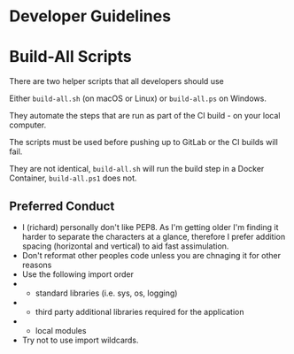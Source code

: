 Developer Guidelines
====================

Build-All Scripts
=================

There are two helper scripts that all developers should use

Either `build-all.sh` (on macOS or Linux) or `build-all.ps` on Windows.

They automate the steps that are run as part of the CI build - on your local 
computer.

The scripts must be used before pushing up to GitLab or the CI builds will 
fail.

They are not identical, `build-all.sh` will run the build step in a Docker 
Container, `build-all.ps1` does not.



Preferred Conduct
-----------------

* I (richard) personally don't like PEP8. As I'm getting older I'm
finding it harder to separate the characters at a glance, therefore
I prefer addition spacing (horizontal and vertical) to aid fast
assimulation.
* Don't reformat other peoples code unless you are chnaging it for other reasons
* Use the following import order
* * standard libraries (i.e. sys, os, logging)
* * third party additional libraries required for the application
* * local modules
* Try not to use import wildcards.
